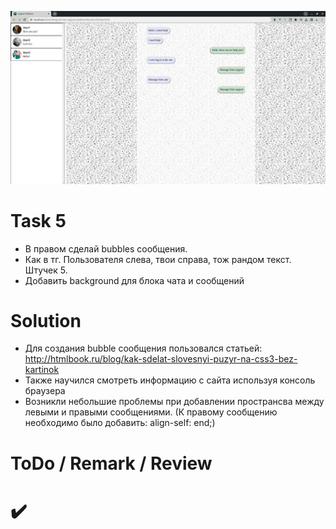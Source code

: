 ![5](https://github.com/makhnanov/telegram-bot-support-platform/blob/main/lessons/5/img.png)

# Task 5
- В правом сделай bubbles сообщения.
- Как в тг. Пользователя слева, твои справа, тож рандом текст. Штучек 5.
- Добавить background для блока чата и сообщений

# Solution
- Для создания bubble сообщения пользовался статьей: http://htmlbook.ru/blog/kak-sdelat-slovesnyi-puzyr-na-css3-bez-kartinok
- Также научился смотреть информацию с сайта используя консоль браузера
- Возникли небольшие проблемы при добавлении пространсва между левыми и правыми сообщениями. (К правому сообщению необходимо было добавить: align-self: end;)

# ToDo / Remark / Review
# :heavy_check_mark:
